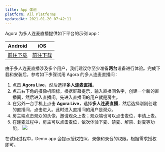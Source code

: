 ```yaml
---
title: App 体验
platform: All Platforms
updatedAt: 2021-01-20 07:42:11
---
```


Agora 为多人连麦直播提供如下平台的示例 app：

| Android                                  | iOS                                  |
| ---------------------------------------- | ------------------------------------ |
| [前往下载](./downloads?platform=Android) | [前往下载](./downloads?platform=iOS) |

由于多人连麦直播涉及多个用户，我们建议你至少准备**两台**设备进行体验。完成下载和安装后，参考如下步骤试用 Agora 的多人连麦直播间：

1. 点击 **Agora Live**，然后选择**多人连麦直播**。
2. 点击右下角的摄像机图标，根据屏幕提示，输入直播间名字，创建一个新的直播间，然后进入直播间。先进入直播间的用户就是房主。
3. 在另外一台手机上点击 **Agora Live**，选择**多人连麦直播**，然后选择刚刚创建的直播间，点击进入。此时进入直播间的用户是观众。
4. 房主端点击观众的头像，邀请观众上麦；观众端也可以点击麦位，申请上麦。
5. 在连麦过程中，房主可以点击麦位，依次体验下麦、禁麦、解禁、封麦等功能。
![](https://web-cdn.agora.io/docs-files/1594288620769)
 <div class="alert note">在试用过程中，Demo app 会提示授权拍照、录像和录音的权限。根据需求授权即可。</div>
